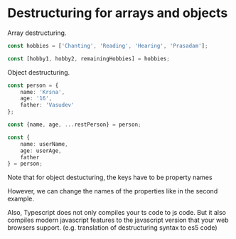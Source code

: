# Destructuring for arrays and objects

Array destructuring.
```typescript
const hobbies = ['Chanting', 'Reading', 'Hearing', 'Prasadam'];

const [hobby1, hobby2, remainingHobbies] = hobbies;
```

Object destructuring.
```typescript
const person = {
    name: 'Krsna',
    age: '16',
    father: 'Vasudev'
};

const {name, age, ...restPerson} = person;

const {
    name: userName,
    age: userAge,
    father
} = person;
```
Note that for object destucturing, the keys have to be property names

However, we can change the names of the properties like in the second example.


Also, Typescript does not only compiles your ts code to js code.
But it also compiles modern javascript features to the javascript 
version that your web browsers support. (e.g. translation of destructuring syntax to es5 code)
